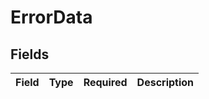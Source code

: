 # ErrorData


## Fields

| Field       | Type        | Required    | Description |
| ----------- | ----------- | ----------- | ----------- |